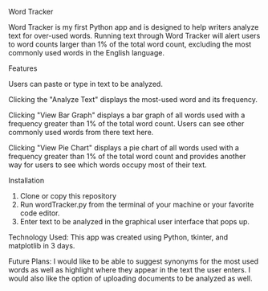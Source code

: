 Word Tracker

Word Tracker is my first Python app and is designed to help writers analyze text for over-used words. Running text through Word Tracker will alert users to word counts larger than 1% of the total word count, excluding the most commonly used words in the English language.

Features

Users can paste or type in text to be analyzed.

Clicking the "Analyze Text" displays the most-used word and its frequency.

Clicking "View Bar Graph" displays a bar graph of all words used with a frequency greater than 1% of the total word count. Users can see other commonly used words from there text here.

Clicking "View Pie Chart" displays a pie chart of all words used with a frequency greater than 1% of the total word count and provides another way for users to see which words occupy most of their text.

Installation

1. Clone or copy this repository
2. Run wordTracker.py from the terminal of your machine or your favorite code editor.
3. Enter text to be analyzed in the graphical user interface that pops up.

Technology Used: This app was created using Python, tkinter, and matplotlib in 3 days.

Future Plans: I would like to be able to suggest synonyms for the most used words as well as highlight where they appear in the text the user enters.  I would also like the option of uploading documents to be analyzed as well.
